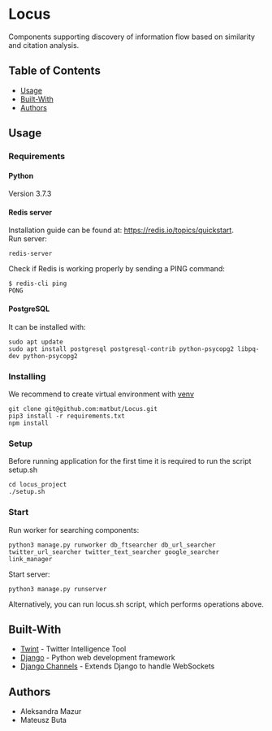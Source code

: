 # Locus

Components supporting discovery of information flow based on similarity and citation analysis.

## Table of Contents
<!-- - [Features](#features) -->
- [Usage](#usage)
- [Built-With](#built-with)
- [Authors](#authors)

<!--
## Features
* 
-->

## Usage

### Requirements

#### Python
Version 3.7.3

#### Redis server 
<!-- (for channel layer backend) -->
Installation guide can be found at: https://redis.io/topics/quickstart. <br/>
Run server:
```
redis-server
```
Check if Redis is working properly by sending a PING command:
```
$ redis-cli ping
PONG
```

#### PostgreSQL
It can be installed with:
```
sudo apt update
sudo apt install postgresql postgresql-contrib python-psycopg2 libpq-dev python-psycopg2
```

### Installing
We recommend to create virtual environment with [venv](https://docs.python.org/3/library/venv.html)
```
git clone git@github.com:matbut/Locus.git
pip3 install -r requirements.txt 
npm install
```

### Setup
Before running application for the first time it is required to run the script setup.sh
```
cd locus_project
./setup.sh
``` 

### Start
Run worker for searching components:
```
python3 manage.py runworker db_ftsearcher db_url_searcher twitter_url_searcher twitter_text_searcher google_searcher link_manager
```
Start server:
```
python3 manage.py runserver
```

Alternatively, you can run locus.sh script, which performs operations above.
               
## Built-With
* [Twint](https://github.com/twintproject/twint) - Twitter Intelligence Tool
* [Django](https://www.djangoproject.com/) - Python web development framework
* [Django Channels](https://channels.readthedocs.io/en/latest/) - Extends Django to handle WebSockets

## Authors
* Aleksandra Mazur
* Mateusz Buta
